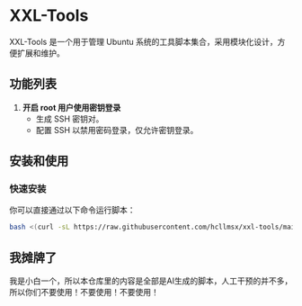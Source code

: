 # XXL-Tools

XXL-Tools 是一个用于管理 Ubuntu 系统的工具脚本集合，采用模块化设计，方便扩展和维护。

## 功能列表

1. **开启 root 用户使用密钥登录**
   - 生成 SSH 密钥对。
   - 配置 SSH 以禁用密码登录，仅允许密钥登录。

## 安装和使用

### 快速安装

你可以直接通过以下命令运行脚本：

```bash
bash <(curl -sL https://raw.githubusercontent.com/hcllmsx/xxl-tools/main/install.sh)
```

## 我摊牌了

我是小白一个，所以本仓库里的内容是全部是AI生成的脚本，人工干预的并不多，所以你们不要使用！不要使用！不要使用！
